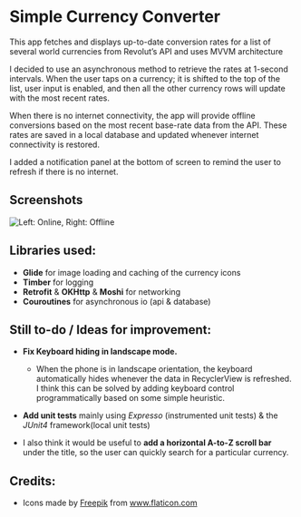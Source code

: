 # Simple Currency Converter


This app fetches and displays up-to-date conversion rates for a list of several world currencies from Revolut’s API and uses MVVM architecture

I decided to use an asynchronous method to retrieve the rates at 1-second intervals. When the user taps on a currency; it is shifted to the top of the list, user input is enabled, and then all the other currency rows will update with the most recent rates.

When there is no internet connectivity, the app will provide offline conversions based on the most recent base-rate data from the API. These rates are saved in a local database and updated whenever internet connectivity is restored.

I added a notification panel at the bottom of screen to remind the user to refresh if there is no internet.

## Screenshots

![Left: Online, Right: Offline](https://github.com/akueisara/revolut-task/blob/master/screens.png?raw=true)


## Libraries used:
* **Glide** for image loading and caching of the currency icons
* **Timber** for logging
* **Retrofit** & **OKHttp** & **Moshi** for networking
* **Couroutines** for asynchronous io (api & database)


## Still to-do / Ideas for improvement:

* **Fix Keyboard hiding in landscape mode.**

  * When the phone is in landscape orientation, the keyboard automatically hides whenever the data in RecyclerView is refreshed. I think this can be solved by adding keyboard control programmatically based on some simple heuristic. 

* **Add unit tests** mainly using *Expresso* (instrumented unit tests) & the *JUnit4* framework(local unit tests)

* I also think it would be useful to **add a horizontal A-to-Z scroll bar** under the title, so the user can quickly search for a particular currency.

## Credits:

* <div>Icons made by <a href="https://www.flaticon.com/authors/freepik" title="Freepik">Freepik</a> from <a href="https://www.flaticon.com/"     title="Flaticon">www.flaticon.com</a></div>
